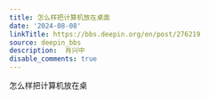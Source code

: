 ```yaml
---
title: 怎么样把计算机放在桌面
date: '2024-08-08'
linkTitle: https://bbs.deepin.org/en/post/276219
source: deepin_bbs
description:  肖兴中 
disable_comments: true
---
```

怎么样把计算机放在桌

